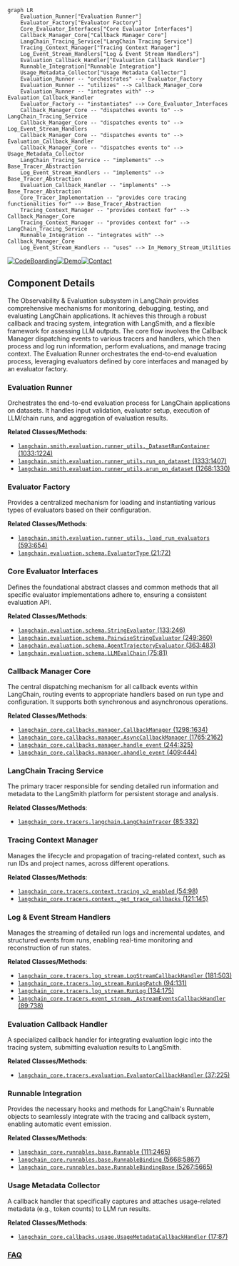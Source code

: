 ```mermaid
graph LR
    Evaluation_Runner["Evaluation Runner"]
    Evaluator_Factory["Evaluator Factory"]
    Core_Evaluator_Interfaces["Core Evaluator Interfaces"]
    Callback_Manager_Core["Callback Manager Core"]
    LangChain_Tracing_Service["LangChain Tracing Service"]
    Tracing_Context_Manager["Tracing Context Manager"]
    Log_Event_Stream_Handlers["Log & Event Stream Handlers"]
    Evaluation_Callback_Handler["Evaluation Callback Handler"]
    Runnable_Integration["Runnable Integration"]
    Usage_Metadata_Collector["Usage Metadata Collector"]
    Evaluation_Runner -- "orchestrates" --> Evaluator_Factory
    Evaluation_Runner -- "utilizes" --> Callback_Manager_Core
    Evaluation_Runner -- "integrates with" --> Evaluation_Callback_Handler
    Evaluator_Factory -- "instantiates" --> Core_Evaluator_Interfaces
    Callback_Manager_Core -- "dispatches events to" --> LangChain_Tracing_Service
    Callback_Manager_Core -- "dispatches events to" --> Log_Event_Stream_Handlers
    Callback_Manager_Core -- "dispatches events to" --> Evaluation_Callback_Handler
    Callback_Manager_Core -- "dispatches events to" --> Usage_Metadata_Collector
    LangChain_Tracing_Service -- "implements" --> Base_Tracer_Abstraction
    Log_Event_Stream_Handlers -- "implements" --> Base_Tracer_Abstraction
    Evaluation_Callback_Handler -- "implements" --> Base_Tracer_Abstraction
    Core_Tracer_Implementation -- "provides core tracing functionalities for" --> Base_Tracer_Abstraction
    Tracing_Context_Manager -- "provides context for" --> Callback_Manager_Core
    Tracing_Context_Manager -- "provides context for" --> LangChain_Tracing_Service
    Runnable_Integration -- "integrates with" --> Callback_Manager_Core
    Log_Event_Stream_Handlers -- "uses" --> In_Memory_Stream_Utilities
```
[![CodeBoarding](https://img.shields.io/badge/Generated%20by-CodeBoarding-9cf?style=flat-square)](https://github.com/CodeBoarding/GeneratedOnBoardings)[![Demo](https://img.shields.io/badge/Try%20our-Demo-blue?style=flat-square)](https://www.codeboarding.org/demo)[![Contact](https://img.shields.io/badge/Contact%20us%20-%20contact@codeboarding.org-lightgrey?style=flat-square)](mailto:contact@codeboarding.org)

## Component Details

The Observability & Evaluation subsystem in LangChain provides comprehensive mechanisms for monitoring, debugging, testing, and evaluating LangChain applications. It achieves this through a robust callback and tracing system, integration with LangSmith, and a flexible framework for assessing LLM outputs. The core flow involves the Callback Manager dispatching events to various tracers and handlers, which then process and log run information, perform evaluations, and manage tracing context. The Evaluation Runner orchestrates the end-to-end evaluation process, leveraging evaluators defined by core interfaces and managed by an evaluator factory.

### Evaluation Runner
Orchestrates the end-to-end evaluation process for LangChain applications on datasets. It handles input validation, evaluator setup, execution of LLM/chain runs, and aggregation of evaluation results.


**Related Classes/Methods**:

- <a href="https://github.com/langchain-ai/langchain/blob/master/libs/langchain/langchain/smith/evaluation/runner_utils.py#L1033-L1224" target="_blank" rel="noopener noreferrer">`langchain.smith.evaluation.runner_utils._DatasetRunContainer` (1033:1224)</a>
- <a href="https://github.com/langchain-ai/langchain/blob/master/libs/langchain/langchain/smith/evaluation/runner_utils.py#L1333-L1407" target="_blank" rel="noopener noreferrer">`langchain.smith.evaluation.runner_utils.run_on_dataset` (1333:1407)</a>
- <a href="https://github.com/langchain-ai/langchain/blob/master/libs/langchain/langchain/smith/evaluation/runner_utils.py#L1268-L1330" target="_blank" rel="noopener noreferrer">`langchain.smith.evaluation.runner_utils.arun_on_dataset` (1268:1330)</a>


### Evaluator Factory
Provides a centralized mechanism for loading and instantiating various types of evaluators based on their configuration.


**Related Classes/Methods**:

- <a href="https://github.com/langchain-ai/langchain/blob/master/libs/langchain/langchain/smith/evaluation/runner_utils.py#L593-L654" target="_blank" rel="noopener noreferrer">`langchain.smith.evaluation.runner_utils._load_run_evaluators` (593:654)</a>
- <a href="https://github.com/langchain-ai/langchain/blob/master/libs/langchain/langchain/evaluation/schema.py#L21-L72" target="_blank" rel="noopener noreferrer">`langchain.evaluation.schema.EvaluatorType` (21:72)</a>


### Core Evaluator Interfaces
Defines the foundational abstract classes and common methods that all specific evaluator implementations adhere to, ensuring a consistent evaluation API.


**Related Classes/Methods**:

- <a href="https://github.com/langchain-ai/langchain/blob/master/libs/langchain/langchain/evaluation/schema.py#L133-L246" target="_blank" rel="noopener noreferrer">`langchain.evaluation.schema.StringEvaluator` (133:246)</a>
- <a href="https://github.com/langchain-ai/langchain/blob/master/libs/langchain/langchain/evaluation/schema.py#L249-L360" target="_blank" rel="noopener noreferrer">`langchain.evaluation.schema.PairwiseStringEvaluator` (249:360)</a>
- <a href="https://github.com/langchain-ai/langchain/blob/master/libs/langchain/langchain/evaluation/schema.py#L363-L483" target="_blank" rel="noopener noreferrer">`langchain.evaluation.schema.AgentTrajectoryEvaluator` (363:483)</a>
- <a href="https://github.com/langchain-ai/langchain/blob/master/libs/langchain/langchain/evaluation/schema.py#L75-L81" target="_blank" rel="noopener noreferrer">`langchain.evaluation.schema.LLMEvalChain` (75:81)</a>


### Callback Manager Core
The central dispatching mechanism for all callback events within LangChain, routing events to appropriate handlers based on run type and configuration. It supports both synchronous and asynchronous operations.


**Related Classes/Methods**:

- <a href="https://github.com/langchain-ai/langchain/blob/master/libs/core/langchain_core/callbacks/manager.py#L1298-L1634" target="_blank" rel="noopener noreferrer">`langchain_core.callbacks.manager.CallbackManager` (1298:1634)</a>
- <a href="https://github.com/langchain-ai/langchain/blob/master/libs/core/langchain_core/callbacks/manager.py#L1765-L2162" target="_blank" rel="noopener noreferrer">`langchain_core.callbacks.manager.AsyncCallbackManager` (1765:2162)</a>
- <a href="https://github.com/langchain-ai/langchain/blob/master/libs/core/langchain_core/callbacks/manager.py#L244-L325" target="_blank" rel="noopener noreferrer">`langchain_core.callbacks.manager.handle_event` (244:325)</a>
- <a href="https://github.com/langchain-ai/langchain/blob/master/libs/core/langchain_core/callbacks/manager.py#L409-L444" target="_blank" rel="noopener noreferrer">`langchain_core.callbacks.manager.ahandle_event` (409:444)</a>


### LangChain Tracing Service
The primary tracer responsible for sending detailed run information and metadata to the LangSmith platform for persistent storage and analysis.


**Related Classes/Methods**:

- <a href="https://github.com/langchain-ai/langchain/blob/master/libs/core/langchain_core/tracers/langchain.py#L85-L332" target="_blank" rel="noopener noreferrer">`langchain_core.tracers.langchain.LangChainTracer` (85:332)</a>


### Tracing Context Manager
Manages the lifecycle and propagation of tracing-related context, such as run IDs and project names, across different operations.


**Related Classes/Methods**:

- <a href="https://github.com/langchain-ai/langchain/blob/master/libs/core/langchain_core/tracers/context.py#L54-L98" target="_blank" rel="noopener noreferrer">`langchain_core.tracers.context.tracing_v2_enabled` (54:98)</a>
- <a href="https://github.com/langchain-ai/langchain/blob/master/libs/core/langchain_core/tracers/context.py#L121-L145" target="_blank" rel="noopener noreferrer">`langchain_core.tracers.context._get_trace_callbacks` (121:145)</a>


### Log & Event Stream Handlers
Manages the streaming of detailed run logs and incremental updates, and structured events from runs, enabling real-time monitoring and reconstruction of run states.


**Related Classes/Methods**:

- <a href="https://github.com/langchain-ai/langchain/blob/master/libs/core/langchain_core/tracers/log_stream.py#L181-L503" target="_blank" rel="noopener noreferrer">`langchain_core.tracers.log_stream.LogStreamCallbackHandler` (181:503)</a>
- <a href="https://github.com/langchain-ai/langchain/blob/master/libs/core/langchain_core/tracers/log_stream.py#L94-L131" target="_blank" rel="noopener noreferrer">`langchain_core.tracers.log_stream.RunLogPatch` (94:131)</a>
- <a href="https://github.com/langchain-ai/langchain/blob/master/libs/core/langchain_core/tracers/log_stream.py#L134-L175" target="_blank" rel="noopener noreferrer">`langchain_core.tracers.log_stream.RunLog` (134:175)</a>
- <a href="https://github.com/langchain-ai/langchain/blob/master/libs/core/langchain_core/tracers/event_stream.py#L89-L738" target="_blank" rel="noopener noreferrer">`langchain_core.tracers.event_stream._AstreamEventsCallbackHandler` (89:738)</a>


### Evaluation Callback Handler
A specialized callback handler for integrating evaluation logic into the tracing system, submitting evaluation results to LangSmith.


**Related Classes/Methods**:

- <a href="https://github.com/langchain-ai/langchain/blob/master/libs/core/langchain_core/tracers/evaluation.py#L37-L225" target="_blank" rel="noopener noreferrer">`langchain_core.tracers.evaluation.EvaluatorCallbackHandler` (37:225)</a>


### Runnable Integration
Provides the necessary hooks and methods for LangChain's Runnable objects to seamlessly integrate with the tracing and callback system, enabling automatic event emission.


**Related Classes/Methods**:

- <a href="https://github.com/langchain-ai/langchain/blob/master/libs/core/langchain_core/runnables/base.py#L111-L2465" target="_blank" rel="noopener noreferrer">`langchain_core.runnables.base.Runnable` (111:2465)</a>
- <a href="https://github.com/langchain-ai/langchain/blob/master/libs/core/langchain_core/runnables/base.py#L5668-L5867" target="_blank" rel="noopener noreferrer">`langchain_core.runnables.base.RunnableBinding` (5668:5867)</a>
- <a href="https://github.com/langchain-ai/langchain/blob/master/libs/core/langchain_core/runnables/base.py#L5267-L5665" target="_blank" rel="noopener noreferrer">`langchain_core.runnables.base.RunnableBindingBase` (5267:5665)</a>


### Usage Metadata Collector
A callback handler that specifically captures and attaches usage-related metadata (e.g., token counts) to LLM run results.


**Related Classes/Methods**:

- <a href="https://github.com/langchain-ai/langchain/blob/master/libs/core/langchain_core/callbacks/usage.py#L17-L87" target="_blank" rel="noopener noreferrer">`langchain_core.callbacks.usage.UsageMetadataCallbackHandler` (17:87)</a>




### [FAQ](https://github.com/CodeBoarding/GeneratedOnBoardings/tree/main?tab=readme-ov-file#faq)